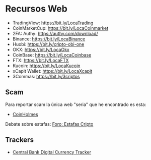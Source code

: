 # Recursos Web

- TradingView: https://bit.ly/LocaTrading
- CoinMarketCup: https://bit.ly/LocaCoinmarket
- 2FA: Authy: https://authy.com/download/
- Binance: https://bit.ly/LocaBinance
- Huobi: https://bit.ly/cripto-obi-one
- OKX: https://bit.ly/LocaOkx
- CoinBase: https://bit.ly/LocaCoinbase
- FTX: https://bit.ly/LocaFTX
- Kucoin: https://bit.ly/LocaKucoin
- xCapit Wallet: https://bit.ly/LocaXcapit
- 3Commas: https://bit.ly/3criptos

## Scam

Para reportar scam la única web "seria" que he encontrado es esta:
* [CoinHolmes](https://forms.coinholmes.com/)

Debate sobre estafas: [Foro: Estafas Cripto](https://github.com/locademiacripto/foro/discussions/categories/estafas)

## Trackers

- [Central Bank Digital Currency Tracker](https://cbdctracker.org/)
